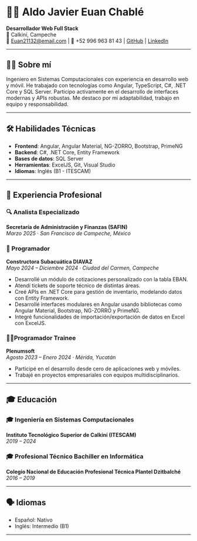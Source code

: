 # 👨‍💻 Aldo Javier Euan Chablé  

**Desarrollador Web Full Stack**  
📍 Calkiní, Campeche  
📧 Euan21132@email.com | 📱 +52 996 963 81 43  | [GitHub](https://github.com/AldoEuan) | [LinkedIn](www.linkedin.com/in/aldo-javier-euan-chable-458605234)

---

## 🧑‍💻 Sobre mí

Ingeniero en Sistemas Computacionales con experiencia en desarrollo web y móvil. He trabajado con tecnologías como Angular, TypeScript, C#, .NET Core y SQL Server. Participo activamente en el desarrollo de interfaces modernas y APIs robustas. Me destaco por mi adaptabilidad, trabajo en equipo y responsabilidad.

---


## 🛠️ Habilidades Técnicas

- **Frontend**: Angular, Angular Material, NG-ZORRO, Bootstrap, PrimeNG  
- **Backend**: C#, .NET Core, Entity Framework  
- **Bases de datos**: SQL Server  
- **Herramientas**: ExcelJS, Git, Visual Studio  
- **Idiomas**: Inglés (B1 - ITESCAM)

---

## 💼 Experiencia Profesional

### 🔍 Analista Especializado  
**Secretaría de Administración y Finanzas (SAFIN)**  
_Marzo 2025 · San Francisco de Campeche, México_

### 🏢 Programador    
**Constructora Subacuática DIAVAZ**  
_Mayo 2024 – Diciembre 2024 · Ciudad del Carmen, Campeche_

- Desarrollé un módulo de cotizaciones personalizado con la tabla EBAN.
- Atendí tickets de soporte técnico de distintas áreas.
- Creé APIs en .NET Core para gestión de inventario, modelando datos con Entity Framework.
- Desarrollé interfaces modulares en Angular usando bibliotecas como Angular Material, Bootstrap, NG-ZORRO y PrimeNG.
- Integré funcionalidades de importación/exportación de datos en Excel con ExcelJS.

### 🧑‍💼Programador Trainee  
**Plenumsoft**  
_Agosto 2023 – Enero 2024 · Mérida, Yucatán_

- Participé en el desarrollo desde cero de aplicaciones web y móviles.
- Trabajé en proyectos empresariales con equipos multidisciplinarios.
---


## 🎓 Educación

### 🎓 Ingeniería en Sistemas Computacionales  
**Instituto Tecnológico Superior de Calkiní (ITESCAM)**  
_2019 – 2024_

### 🎓 Profesional Técnico Bachiller en Informática  
**Colegio Nacional de Educación Profesional Técnica Plantel Dzitbalché**  
_2016 – 2019_

---

 

## 🗣️ Idiomas

- Español: Nativo  
- Inglés: Intermedio (B1)

---


